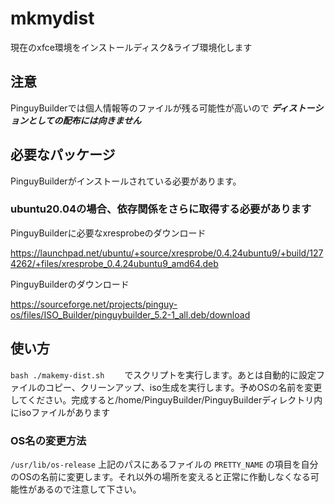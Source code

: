 # mkmydist
現在のxfce環境をインストールディスク&ライブ環境化します

## 注意
PinguyBuilderでは個人情報等のファイルが残る可能性が高いので ***ディストーションとしての配布には向きません***

## 必要なパッケージ
PinguyBuilderがインストールされている必要があります。　

### ubuntu20.04の場合、依存関係をさらに取得する必要があります
PinguyBuilderに必要なxresprobeのダウンロード

 <https://launchpad.net/ubuntu/+source/xresprobe/0.4.24ubuntu9/+build/1274262/+files/xresprobe_0.4.24ubuntu9_amd64.deb>
 
PinguyBuilderのダウンロード

<https://sourceforge.net/projects/pinguy-os/files/ISO_Builder/pinguybuilder_5.2-1_all.deb/download>


## 使い方
`bash ./makemy-dist.sh`　　
でスクリプトを実行します。あとは自動的に設定ファイルのコピー、クリーンアップ、iso生成を実行します。予めOSの名前を変更してください。完成すると/home/PinguyBuilder/PinguyBuilderディレクトリ内にisoファイルがあります

### OS名の変更方法
`/usr/lib/os-release`
上記のパスにあるファイルの `PRETTY_NAME` の項目を自分のOSの名前に変更します。それ以外の場所を変えると正常に作動しなくなる可能性があるので注意して下さい。
